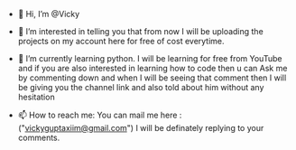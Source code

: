 - 👋 Hi, I’m @Vicky
- 👀 I’m interested in telling you that from now I will be uploading the projects on my account here for free of cost everytime. 
     
- 🌱 I’m currently learning python. I will be learning for free from YouTube and if you are also interested in learning how to code then u can
Ask me by commenting down and when I will be seeing that comment then I will be giving you the channel link and also told about him without any hesitation

- 📫 How to reach me: You can mail me here : ("vickyguptaxiim@gmail.com") 
                      I will be definately replying to your comments. 
<!---
Vicky16032205/Vicky16032205 is a ✨ special ✨ repository because its `README.md` (this file) appears on your GitHub profile.
You can click the Preview link to take a look at your changes.
--->
